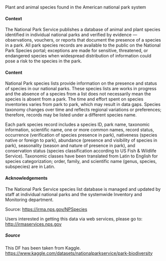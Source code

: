 Plant and animal species found in the American national park system

#### Context
The National Park Service publishes a database of animal and plant species identified in individual national parks and verified by evidence — observations, vouchers, or reports that document the presence of a species in a park. All park species records are available to the public on the National Park Species portal; exceptions are made for sensitive, threatened, or endangered species when widespread distribution of information could pose a risk to the species in the park.

#### Content
National Park species lists provide information on the presence and status of species in our national parks. These species lists are works in progress and the absence of a species from a list does not necessarily mean the species is absent from a park. The time and effort spent on species inventories varies from park to park, which may result in data gaps. Species taxonomy changes over time and reflects regional variations or preferences; therefore, records may be listed under a different species name.

Each park species record includes a species ID, park name, taxonomic information, scientific name, one or more common names, record status, occurrence (verification of species presence in park), nativeness (species native or foreign to park), abundance (presence and visibility of species in park), seasonality (season and nature of presence in park), and conservation status (species classification according to US Fish & Wildlife Service). Taxonomic classes have been translated from Latin to English for species categorization; order, family, and scientific name (genus, species, subspecies) are in Latin.

#### Acknowledgements
The National Park Service species list database is managed and updated by staff at individual national parks and the systemwide Inventory and Monitoring department.

Source: https://irma.nps.gov/NPSpecies

Users interested in getting this data via web services, please go to: http://irmaservices.nps.gov

##### Source
This DF has been taken from Kaggle.
https://www.kaggle.com/datasets/nationalparkservice/park-biodiversity
